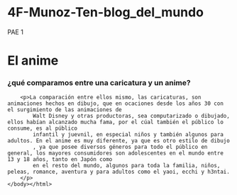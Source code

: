 # 4F-Munoz-Ten-blog_del_mundo
PAE 1 
<!DOCTYPE html>
<html lang="es">
    <head>
        <meta charset="UTF-8">
        <title>El blog del mundo, Muñoz Valencia, Pérez González</title>
    </head>
    <body>
        <hgroup>
            <h1>El anime</h1>
            <h3>¿qué comparamos entre una caricatura y un anime?</h3>
        </hgroup>

        <p>La comparación entre ellos mismo, las caricaturas, son animaciones hechos en dibujo, que en ocaciones desde los años 30 con el surgimiento de las animaciones de 
            Walt Disney y otras productoras, sea computarizado o dibujado, ellos habían alcanzado mucha fama, por el cúal también el público lo consume, es al público
            infantil y juevnil, en especial niños y también algunos para adultos. En el anime es muy diferente, ya que es otro estilo de dibujo
            , ya que posee diversos géneros para todo el público en general, los mayores consumidores son adolescentes en el mundo entre 13 y 18 años, tanto en Japón como
            en el resto del mundo, algunos para toda la familia, niños, peleas, romance, aventura y para adultos como el yaoi, ecchi y h3ntai.
        </p>
    </body></html>
